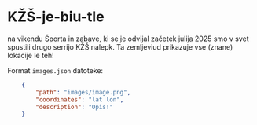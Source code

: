 # KŽŠ-je-biu-tle
na vikendu Športa in zabave, ki se je odvijal začetek julija 2025 smo v svet spustili drugo serrijo KŽŠ nalepk. Ta zemljeviud prikazuje vse (znane) lokacije le teh!


Format `images.json` datoteke:
```json
    {
        "path": "images/image.png",
        "coordinates": "lat lon",
        "description": "Opis!"
    }
```
